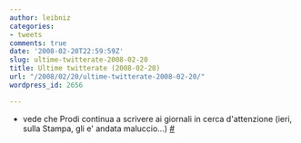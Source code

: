 ```yaml
---
author: leibniz
categories:
- tweets
comments: true
date: '2008-02-20T22:59:59Z'
slug: ultime-twitterate-2008-02-20
title: Ultime twitterate (2008-02-20)
url: "/2008/02/20/ultime-twitterate-2008-02-20/"
wordpress_id: 2656

---
```

* vede che Prodi continua a scrivere ai giornali in cerca d'attenzione (ieri, sulla Stampa, gli e' andata maluccio...) [#](https://twitter.com/leibniz/statuses/734158472)



